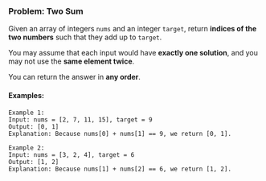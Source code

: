 ### Problem: Two Sum

Given an array of integers `nums` and an integer `target`, return **indices of the two numbers** such that they add up to `target`.

You may assume that each input would have **exactly one solution**, and you may not use the **same element twice**.

You can return the answer in **any order**.

#### Examples:
```plaintext
Example 1:
Input: nums = [2, 7, 11, 15], target = 9
Output: [0, 1]
Explanation: Because nums[0] + nums[1] == 9, we return [0, 1].

Example 2:
Input: nums = [3, 2, 4], target = 6
Output: [1, 2]
Explanation: Because nums[1] + nums[2] == 6, we return [1, 2].
